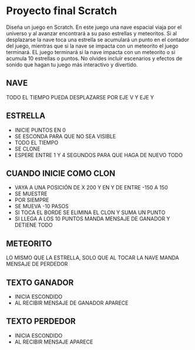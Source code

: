 # Proyecto final Scratch

Diseña un juego en Scratch. En este juego una nave espacial viaja por el
universo y al avanzar encontrará a su paso estrellas y meteoritos. Si al
desplazarse la nave toca una estrella se acumulará un punto en el contador
del juego, mientras que si la nave se impacta con un meteorito el juego
terminará. EL juego terminará si la nave impacta con un meteorito o si
acumula 10 estrellas o puntos. No olvides incluir escenarios y efectos de
sonido que hagan tu juego más interactivo y divertido.


## NAVE

TODO EL TIEMPO PUEDA DESPLAZARSE POR EJE V Y EJE Y

## ESTRELLA

* INICIE PUNTOS EN 0
* SE ESCONDA PARA QUE NO SEA VISIBLE
* TODO EL TIEMPO
* SE CLONE
* ESPERE ENTRE 1 Y 4 SEGUNDOS PARA QUE HAGA DE NUEVO TODO

## CUANDO INICIE COMO CLON
* VAYA A UNA POSICIÓN DE X 200 Y EN Y DE ENTRE -150 A 150
* SE MUESTRE
* POR SIEMPRE 
* SE MUEVA -10 PASOS
* SI TOCA EL BORDE SE ELIMINA EL CLON Y SUMA UN PUNTO
* SI LLEGA A LOS 10 PUNTOS MANDA MENSAJE DE GANADOR Y DETIENE TODO

## METEORITO
LO MISMO QUE LA ESTRELLA, SOLO QUE AL TOCAR LA NAVE MANDA MENSAJE DE PERDEDOR

## TEXTO GANADOR
* INICIA ESCONDIDO
* AL RECIBIR MENSAJE DE GANADOR APARECE

## TEXTO PERDEDOR
* INICIA ESCONDIDO
* AL RECIBIR MENSAJE APARECE

